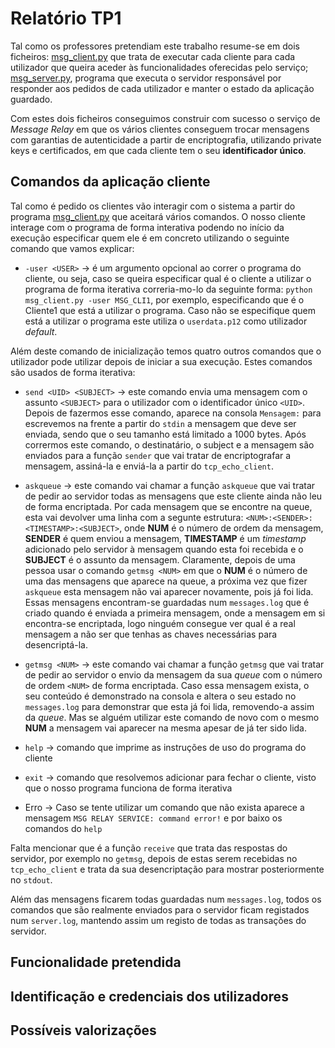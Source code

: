 # Relatório TP1

Tal como os professores pretendiam este trabalho resume-se em dois ficheiros: [msg_client.py](https://github.com/uminho-lei-ssi/2324-G09/blob/main/TPs/TP1/msg_client.py) que trata de executar cada cliente para cada utilizador que queira aceder às funcionalidades oferecidas pelo serviço; [msg_server.py](https://github.com/uminho-lei-ssi/2324-G09/blob/main/TPs/TP1/msg_server.py), programa que executa o servidor responsável por responder aos pedidos de cada utilizador e manter o estado da aplicação guardado.

Com estes dois ficheiros conseguimos construir com sucesso o serviço de *Message Relay* em que os vários clientes conseguem trocar mensagens com garantias de autenticidade a partir de encriptografia, utilizando private keys e certificados, em que cada cliente tem o seu **identificador único**.

## Comandos da aplicação cliente

Tal como é pedido os clientes vão interagir com o sistema a partir do programa [msg_client.py](https://github.com/uminho-lei-ssi/2324-G09/blob/main/TPs/TP1/msg_client.py) que aceitará vários comandos. O nosso cliente interage com o programa de forma interativa podendo no início da execução especificar quem ele é em concreto utilizando o seguinte comando que vamos explicar:

- `-user <USER>` -> é um argumento opcional ao correr o programa do cliente, ou seja, caso se queira especificar qual é o cliente a utilizar o programa de forma iterativa correria-mo-lo da seguinte forma: `python msg_client.py -user MSG_CLI1`, por exemplo, especificando que é o Cliente1 que está a utilizar o programa. Caso não se especifique quem está a utilizar o programa este utiliza o `userdata.p12` como utilizador *default*.

Além deste comando de inicialização temos quatro outros comandos que o utilizador pode utilizar depois de iniciar a sua execução. Estes comandos são usados de forma iterativa:

- `send <UID> <SUBJECT>` -> este comando envia uma mensagem com o assunto `<SUBJECT>` para o utilizador com o identificador único `<UID>`. Depois de fazermos esse comando, aparece na consola `Mensagem:` para escrevemos na frente a partir do `stdin` a mensagem que deve ser enviada, sendo que o seu tamanho está limitado a 1000 bytes. Após corrermos este comando, o destinatário, o subject e a mensagem são enviados para a função `sender` que vai tratar de encriptografar a mensagem, assiná-la e enviá-la a partir do `tcp_echo_client`.

- `askqueue` -> este comando vai chamar a função `askqueue` que vai tratar de pedir ao servidor todas as mensagens que este cliente ainda não leu de forma encriptada. Por cada mensagem que se encontre na queue, esta vai devolver uma linha com a segunte estrutura: `<NUM>:<SENDER>:<TIMESTAMP>:<SUBJECT>`, onde **NUM** é o número de ordem da mensagem, **SENDER** é quem enviou a mensagem, **TIMESTAMP** é um *timestamp* adicionado pelo servidor à mensagem quando esta foi recebida e o **SUBJECT** é o assunto da mensagem. Claramente, depois de uma pessoa usar o comando `getmsg <NUM>` em que o **NUM** é o número de uma das mensagens que aparece na queue, a próxima vez que fizer `askqueue` esta mensagem não vai aparecer novamente, pois já foi lida. Essas mensagens encontram-se guardadas num `messages.log` que é criado quando é enviada a primeira mensagem, onde a mensagem em si encontra-se encriptada, logo ninguém consegue ver qual é a real mensagem a não ser que tenhas as chaves necessárias para desencriptá-la.

- `getmsg <NUM>` -> este comando vai chamar a função `getmsg` que vai tratar de pedir ao servidor o envio da mensagem da sua *queue* com o número de ordem `<NUM>` de forma encriptada. Caso essa mensagem exista, o seu conteúdo é demonstrado na consola e altera o seu estado no `messages.log` para demonstrar que esta já foi lida, removendo-a assim da *queue*. Mas se alguém utilizar este comando de novo com o mesmo **NUM** a mensagem vai aparecer na mesma apesar de já ter sido lida.

- `help` -> comando que imprime as instruções de uso do programa do cliente

- `exit` -> comando que resolvemos adicionar para fechar o cliente, visto que o nosso programa funciona de forma iterativa

- Erro -> Caso se tente utilizar um comando que não exista aparece a mensagem `MSG RELAY SERVICE: command error!` e por baixo os comandos do `help`

Falta mencionar que é a função `receive` que trata das respostas do servidor, por exemplo no `getmsg`, depois de estas serem recebidas no `tcp_echo_client` e trata da sua desencriptação para mostrar posteriormente no `stdout`.

Além das mensagens ficarem todas guardadas num `messages.log`, todos os comandos que são realmente enviados para o servidor ficam registados num `server.log`, mantendo assim um registo de todas as transações do servidor.


## Funcionalidade pretendida



## Identificação e credenciais dos utilizadores



## Possíveis valorizações


